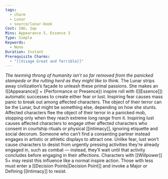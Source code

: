 ```yaml
---
tags:
  - charm
  - Lunar
  - source/lunar-book
Cost: 10m, 1wp
Mins: Appearance 5, Essence 3
Type: Simple
Keywords:
  - None
Duration: Instant
Prerequisite Charms:
  - "[[Visage Great and Terrible]]"
---
```

*The teeming throng of humanity isn’t so far removed from the panicked stampede or the rutting herd as they might like to think.*
The Lunar strips away civilization’s façade to unleash these primal passions. She makes an ([[Appearance]] + {Performance or Presence}) inspire roll with ([[Essence]]) automatic successes to create either fear or lust. Inspiring fear causes mass panic to break out among affected characters. The object of their terror can be the Lunar, but might be something else, depending on how she stunts. Affected characters flee the object of their terror in a panicked mob, stopping only when they reach extreme long range from it. Inspiring lust causes affected characters to engage other affected characters who consent in courtship rituals or physical [[intimacy]], ignoring etiquette and social decorum. Someone who can’t find a consenting partner instead engages in artistic or athletic displays to attract one. Unlike fear, lust won’t cause characters to desist from urgently pressing activities they’re already engaged in, such as combat — instead, they’ll wait until that activity concludes before engaging in their affections. Characters with [[Willpower]] 5+ may resist this influence like a normal inspire action. Those with less must enter a [[Decision Points|Decision Point]] and invoke a Major or Defining [[Intimacy]] to resist.
